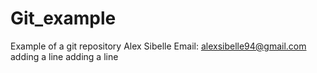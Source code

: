 # Git_example
Example of a git repository
Alex Sibelle
Email: alexsibelle94@gmail.com
adding a line
adding a line
